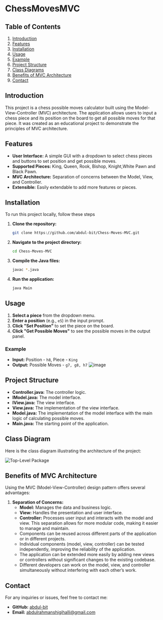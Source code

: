 # ChessMovesMVC
## Table of Contents
1. [Introduction](#Introduction)
2. [Features](#Features)
3. [Installation](#Installation)
4. [Usage](#Usage)
5. [Example](#Example)
6. [Project Structure](#project-structure)
7. [Class Diagrams](#class-diagrams)
8. [Benefits of MVC Architecture](#benefits-of-mvc-architecture)
9. [Contact](#contact)

## Introduction
This project is a chess possible moves calculator built using the Model-View-Controller (MVC) architecture. The application allows users to input a chess piece and its position on the board to get all possible moves for that piece. It was created as an educational project to demonstrate the principles of MVC architecture.


## Features

- **User Interface:** A simple GUI with a dropdown to select chess pieces and buttons to set position and get possible moves.
- **Supported Pieces:** King, Queen, Rook, Bishop, Knight,White Pawn and Black Pawn.
- **MVC Architecture:** Separation of concerns between the Model, View, and Controller.
- **Extensible:** Easily extendable to add more features or pieces.


## Installation

To run this project locally, follow these steps
1. **Clone the repository:**
    ```sh
    git clone https://github.com/abdul-bit/Chess-Moves-MVC.git
    ```
2. **Navigate to the project directory:**
    ```sh
    cd Chess-Moves-MVC
    ```
3. **Compile the Java files:**
    ```sh
    javac *.java
    ```
4. **Run the application:**
    ```sh
    java Main
    ```





## Usage
1. **Select a piece** from the dropdown menu.
2. **Enter a position** (e.g., `e5`) in the input prompt.
3. **Click "Set Position"** to set the piece on the board.
4. **Click "Get Possible Moves"** to see the possible moves in the output panel.
### Example
- **Input:** Position - `h8`, Piece - `King`
- **Output:** Possible Moves - `g7, g8, h7`
![image](https://github.com/abdul-bit/Chess-Moves-MVC/assets/59999587/8743cd20-56a3-42e6-a235-80c12e589dd2)


## Project Structure

- **Controller.java:** The controller logic.
- **IModel.java:** The model interface.
- **IView.java:** The view interface.
- **View.java:** The implementation of the view interface.
- **Model.java:** The implementation of the model interface with the main logic of calculating possible moves.
- **Main.java:** The starting point of the application.






## Class Diagram

Here is the class diagram illustrating the architecture of the project:

![Top-Level Package](https://github.com/abdul-bit/Chess-Moves-MVC/assets/59999587/a158a9e8-17a9-43de-9b12-e0dd82c394a5)
## Benefits of MVC Architecture

Using the MVC (Model-View-Controller) design pattern offers several advantages:

1. **Separation of Concerns:**
    - **Model:** Manages the data and business logic.
    - **View:** Handles the presentation and user interface.
    - **Controller:** Processes user input and interacts with the model and view.
    This separation allows for more modular code, making it easier to manage and maintain.
    - Components can be reused across different parts of the application or in different projects.
    - Individual components (model, view, controller) can be tested independently, improving the reliability of the application.
    - The application can be extended more easily by adding new views or controllers without significant changes to the existing codebase.
    - Different developers can work on the model, view, and controller simultaneously without interfering with each other’s work.

## Contact
For any inquiries or issues, feel free to contact me:

- **GitHub:** [abdul-bit](https://github.com/abdul-bit)
- **Email:** abdulrahmanshigihalli@gmail.com
